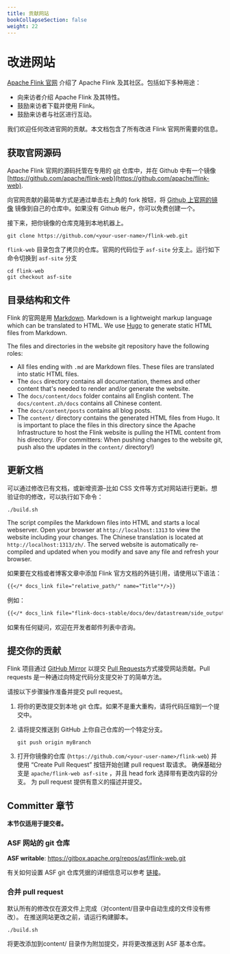 ```yaml
---
title: 贡献网站
bookCollapseSection: false
weight: 22
---
```


# 改进网站

[Apache Flink 官网](http://flink.apache.org) 介绍了 Apache Flink 及其社区。包括如下多种用途：

- 向来访者介绍 Apache Flink 及其特性。
- 鼓励来访者下载并使用 Flink。
- 鼓励来访者与社区进行互动。

我们欢迎任何改进官网的贡献。本文档包含了所有改进 Flink 官网所需要的信息。

## 获取官网源码

Apache Flink 官网的源码托管在专用的 [git](http://git-scm.com/) 仓库中，并在 Github 中有一个镜像 [https://github.com/apache/flink-web](https://github.com/apache/flink-web).

向官网贡献的最简单方式是通过单击右上角的 fork 按钮，将 [Github 上官网的镜像](https://github.com/apache/flink-web) 镜像到自己的仓库中。如果没有 Github 帐户，你可以免费创建一个。

接下来，把你镜像的仓库克隆到本地机器上。

```
git clone https://github.com/<your-user-name>/flink-web.git
```

`flink-web` 目录包含了拷贝的仓库。官网的代码位于 `asf-site` 分支上。运行如下命令切换到 `asf-site` 分支

```
cd flink-web
git checkout asf-site
```

## 目录结构和文件

Flink 的官网是用 [Markdown](http://daringfireball.net/projects/markdown/). Markdown is a lightweight markup language which can be translated to HTML. We use [Hugo](https://gohugo.io/) to generate static HTML files from Markdown.

The files and directories in the website git repository have the following roles:

- All files ending with `.md` are Markdown files. These files are translated into static HTML files.
- The `docs` directory contains all documentation, themes and other content that's needed to render and/or generate the website.
- The `docs/content/docs` folder contains all English content. The `docs/content.zh/docs` contains all Chinese content.
- The `docs/content/posts` contains all blog posts. 
- The `content/` directory contains the generated HTML files from Hugo. It is important to place the files in this directory since the Apache Infrastructure to host the Flink website is pulling the HTML content from his directory. (For committers: When pushing changes to the website git, push also the updates in the `content/` directory!)

## 更新文档

可以通过修改已有文档，或新增资源–比如 CSS 文件等方式对网站进行更新。想验证你的修改，可以执行如下命令：

```
./build.sh
```

The script compiles the Markdown files into HTML and starts a local webserver. Open your browser at `http://localhost:1313` to view the website including your changes. The Chinese translation is located at `http://localhost:1313/zh/`. The served website is automatically re-compiled and updated when you modify and save any file and refresh your browser.

如果要在文档或者博客文章中添加 Flink 官方文档的外链引用，请使用以下语法：

```markdown
{{</* docs_link file="relative_path/" name="Title"*/>}}
```

例如：

```markdown
{{</* docs_link file="flink-docs-stable/docs/dev/datastream/side_output/" name="Side Output"*/>}}
```

如果有任何疑问，欢迎在开发者邮件列表中咨询。

## 提交你的贡献

Flink 项目通过 [GitHub Mirror](https://github.com/apache/flink-web) 以提交 [Pull Requests](https://help.github.com/articles/using-pull-requests)方式接受网站贡献。Pull requests 是一种通过向特定代码分支提交补丁的简单方法。

请按以下步骤操作准备并提交 pull request。

1. 将你的更改提交到本地 git 仓库。如果不是重大重构，请将代码压缩到一个提交中。

2. 请将提交推送到 GitHub 上你自己仓库的一个特定分支。

   ```
   git push origin myBranch
   ```

3. 打开你镜像的仓库 (`https://github.com/<your-user-name>/flink-web`) 并使用 “Create Pull Request” 按钮开始创建 pull request 取请求。 确保基础分支是 `apache/flink-web asf-site` ，并且 head fork 选择带有更改内容的分支。 为 pull request 提供有意义的描述并提交。

## Committer 章节

**本节仅适用于提交者。**

### ASF 网站的 git 仓库

**ASF writable**: https://gitbox.apache.org/repos/asf/flink-web.git

有关如何设置 ASF git 仓库凭据的详细信息可以参考 [链接](https://gitbox.apache.org/)。

### 合并 pull request

默认所有的修改仅在源文件上完成（对content/目录中自动生成的文件没有修改）。 在推送网站更改之前，请运行构建脚本。

```
./build.sh
```

将更改添加到content/ 目录作为附加提交，并将更改推送到 ASF 基本仓库。


